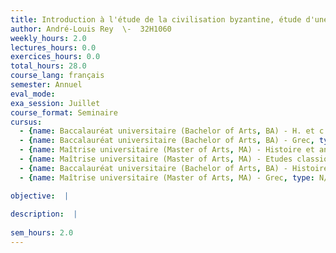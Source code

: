 ```yaml
---
title: Introduction à l'étude de la civilisation byzantine, étude d'une période
author: André-Louis Rey  \-  32H1060
weekly_hours: 2.0
lectures_hours: 0.0
exercices_hours: 0.0
total_hours: 28.0
course_lang: français
semester: Annuel
eval_mode: 
exa_session: Juillet
course_format: Seminaire
cursus:
  - {name: Baccalauréat universitaire (Bachelor of Arts, BA) - H. et c. du Moyen Age, type: N/A, credits: \-}
  - {name: Baccalauréat universitaire (Bachelor of Arts, BA) - Grec, type: N/A, credits: \-}
  - {name: Maîtrise universitaire (Master of Arts, MA) - Histoire et anthropologie, type: N/A, credits: \-}
  - {name: Maîtrise universitaire (Master of Arts, MA) - Etudes classiques, type: N/A, credits: \-}
  - {name: Baccalauréat universitaire (Bachelor of Arts, BA) - Histoire et anthropologie, type: N/A, credits: \-}
  - {name: Maîtrise universitaire (Master of Arts, MA) - Grec, type: N/A, credits: \-}

objective:  |
            
description:  |
              
sem_hours: 2.0
---
```

